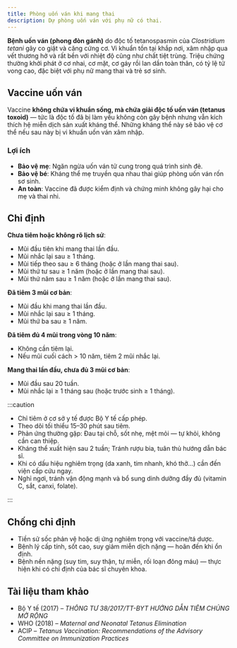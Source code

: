 ```yaml
---
title: Phòng uốn ván khi mang thai
description: Dự phòng uốn ván với phụ nữ có thai.
---
```


**Bệnh uốn ván (phong đòn gánh)** do độc tố tetanospasmin của _Clostridium tetani_ gây co giật và căng cứng cơ. Vi khuẩn tồn tại khắp nơi, xâm nhập qua vết thương hở và rất bền với nhiệt độ cũng như chất tiệt trùng. Triệu chứng thường khởi phát ở cơ nhai, cơ mặt, cơ gáy rồi lan dần toàn thân, có tỷ lệ tử vong cao, đặc biệt với phụ nữ mang thai và trẻ sơ sinh.

## Vaccine uốn ván

Vaccine **không chứa vi khuẩn sống, mà chứa giải độc tố uốn ván (tetanus toxoid)** — tức là độc tố đã bị làm yếu không còn gây bệnh nhưng vẫn kích thích hệ miễn dịch sản xuất kháng thể. Những kháng thể này sẽ bảo vệ cơ thể nếu sau này bị vi khuẩn uốn ván xâm nhập.

### Lợi ích

- **Bảo vệ mẹ**: Ngăn ngừa uốn ván tử cung trong quá trình sinh đẻ.
- **Bảo vệ bé**: Kháng thể mẹ truyền qua nhau thai giúp phòng uốn ván rốn sơ sinh.
- **An toàn**: Vaccine đã được kiểm định và chứng minh không gây hại cho mẹ và thai nhi.

## Chỉ định

**Chưa tiêm hoặc không rõ lịch sử**:

- Mũi đầu tiên khi mang thai lần đầu.
- Mũi nhắc lại sau ≥ 1 tháng.
- Mũi tiếp theo sau ≥ 6 tháng (hoặc ở lần mang thai sau).
- Mũi thứ tư sau ≥ 1 năm (hoặc ở lần mang thai sau).
- Mũi thứ năm sau ≥ 1 năm (hoặc ở lần mang thai sau).

**Đã tiêm 3 mũi cơ bản**:

- Mũi đầu khi mang thai lần đầu.
- Mũi nhắc lại sau ≥ 1 tháng.
- Mũi thứ ba sau ≥ 1 năm.

**Đã tiêm đủ 4 mũi trong vòng 10 năm**:

- Không cần tiêm lại.
- Nếu mũi cuối cách > 10 năm, tiêm 2 mũi nhắc lại.

**Mang thai lần đầu, chưa đủ 3 mũi cơ bản**:

- Mũi đầu sau 20 tuần.
- Mũi nhắc lại ≥ 1 tháng sau (hoặc trước sinh ≥ 1 tháng).

:::caution

- Chỉ tiêm ở cơ sở y tế được Bộ Y tế cấp phép.
- Theo dõi tối thiểu 15–30 phút sau tiêm.
- Phản ứng thường gặp: Đau tại chỗ, sốt nhẹ, mệt mỏi — tự khỏi, không cần can thiệp.
- Kháng thể xuất hiện sau 2 tuần; Tránh rượu bia, tuân thủ hướng dẫn bác sĩ.
- Khi có dấu hiệu nghiêm trọng (da xanh, tim nhanh, khó thở...) cần đến viện cấp cứu ngay.
- Nghỉ ngơi, tránh vận động mạnh và bổ sung dinh dưỡng đầy đủ (vitamin C, sắt, canxi, folate).

:::

## Chống chỉ định

- Tiền sử sốc phản vệ hoặc dị ứng nghiêm trọng với vaccine/tá dược.
- Bệnh lý cấp tính, sốt cao, suy giảm miễn dịch nặng — hoãn đến khi ổn định.
- Bệnh nền nặng (suy tim, suy thận, tự miễn, rối loạn đông máu) — thực hiện khi có chỉ định của bác sĩ chuyên khoa.

## Tài liệu tham khảo

- Bộ Y tế (2017) – _THÔNG TƯ 38/2017/TT-BYT HƯỚNG DẪN TIÊM CHỦNG MỞ RỘNG_
- WHO (2018) – _Maternal and Neonatal Tetanus Elimination_
- ACIP – _Tetanus Vaccination: Recommendations of the Advisory Committee on Immunization Practices_
